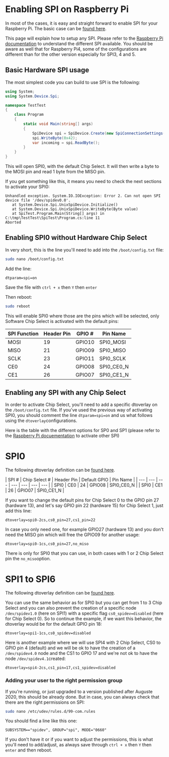 # Enabling SPI on Raspberry Pi

In most of the cases, it is easy and straight forward to enable SPI for your Raspberry Pi. The basic case can be [found here](https://www.raspberrypi-spy.co.uk/2014/08/enabling-the-spi-interface-on-the-raspberry-pi/).

This page will explain how to setup any SPI. Please refer to the [Raspberry Pi documentation](https://www.raspberrypi.org/documentation/hardware/raspberrypi/spi/) to understand the different SPI available. You should be aware as well that for Raspberry Pi4, some of the configurations are different than for the other version especially for SPI3, 4 and 5. 

## Basic Hardware SPI usage

The most simplest code you can build to use SPI is the following:

```csharp
using System;
using System.Device.Spi;

namespace TestTest
{
    class Program
    {
        static void Main(string[] args)
        {
            SpiDevice spi = SpiDevice.Create(new SpiConnectionSettings(0));
            spi.WriteByte(0x42);
            var incoming = spi.ReadByte();
        }
    }
}
```

This will open SPI0, with the default Chip Select. It will then write a byte to the MOSI pin and read 1 byte from the MISO pin. 

If you get something like this, it means you need to check the next sections to activate your SPI0:

```
Unhandled exception. System.IO.IOException: Error 2. Can not open SPI device file '/dev/spidev0.0'.
   at System.Device.Spi.UnixSpiDevice.Initialize()
   at System.Device.Spi.UnixSpiDevice.WriteByte(Byte value)
   at SpiTest.Program.Main(String[] args) in C:\tmp\TestTest\SpiTest\Program.cs:line 11
Aborted
```


## Enabling SPI0 without Hardware Chip Select

In very short, this is the line you'll need to add into the `/boot/config.txt` file:

```bash
sudo nano /boot/config.txt
```

Add the line: 

```
dtparam=spi=on
```

Save the file with `ctrl + x` then `Y` then `enter`

Then reboot:

```bash
sudo reboot
```

This will enable SPI0 where those are the pins which will be selected, only Software Chip Select is activated with the default pins:

| SPI Function | Header Pin | GPIO # | Pin Name |
| --- | --- | --- | --- |
| MOSI | 19 | GPIO10 | SPI0_MOSI |
| MISO | 21 | GPIO09 | SPI0_MISO |
| SCLK | 23 | GPIO11 | SPI0_SCLK |
| CE0 | 24 | GPIO08 | SPI0_CE0_N |
| CE1 | 26 | GPIO07 | SPI0_CE1_N |

## Enabling any SPI with any Chip Select

In order to activate  Chip Select, you'll need to add a specific dtoverlay on the `/boot/config.txt` file. If you've used the previous way of activating SPI0, you should comment the line `dtparam=spi=on` and us what follows using the `dtoverlay`configurations.

Here is the table with the different options for SP0 and SP1 (please refer to the [Raspberry Pi docuementation](https://www.raspberrypi.org/documentation/hardware/raspberrypi/spi/) to activate other SPI)

# SPI0

The following dtoverlay definition can be [found here](https://github.com/raspberrypi/firmware/blob/7b99da75f55a5ad7d572ec4ebe4e8f9573deaee7/boot/overlays/README#L2437).

| SPI # | Chip Select # | Header Pin | Default GPIO | Pin Name | 
| --- | --- | --- | --- | --- | --- | --- |
| SPI0 | CE0 | 24 | GPIO08 | SPI0_CE0_N |
| SPI0 | CE1 | 26 | GPIO07 | SPI0_CE1_N |


If you want to change the default pins for Chip Select 0 to the GPIO pin 27 (hardware 13), and let's say GPIO pin 22 (hardware 15) for Chip Select 1, just add this line:

```
dtoverlay=spi0-2cs,cs0_pin=27,cs1_pin=22
```

In case you only need one, for example GPIO27 (hardware 13) and you don't need the MISO pin which will free the  GPIO09 for another usage:

```
dtoverlay=spi0-1cs,cs0_pin=27,no_miso
```

There is only for SPI0 that you can use, in both cases with 1 or 2 Chip Select pin the `no_miso`option.

# SPI1 to SPI6

The following dtoverlay definition can be [found here](https://github.com/raspberrypi/linux/blob/04c8e47067d4873c584395e5cb260b4f170a99ea/arch/arm/boot/dts/overlays/README#L1167). 

You can use the same behavior as for SPI0 but you can get from 1 to 3 Chip Select and you can also prevent the creation of a specific node `/dev/spidev1.0` (here on SPI1) with a specific flag `cs0_spidev=disabled` (here for Chip Select 0). So to continue the example, if we want this behavior, the dtoverlay would be for the default GPIO pin 18:

```
dtoverlay=spi1-1cs,cs0_spidev=disabled
```

Here is another example where we will use SPI4 with 2 Chip Select, CS0 to GPIO pin 4 (default) and we will be ok to have the creation of a `/dev/spidev4.0` node and the CS1 to GPIO 17 and we're not ok to have the node `/dev/spidev4.1`created:


```
dtoverlay=spi4-2cs,cs1_pin=17,cs1_spidev=disabled
```

### Adding your user to the right permission group

If you're running, or just upgraded to a version published after Auguste 2020, this should be already done. 
But in case, you can always check that there are the right permissions on SPI:

```bash
sudo nano /etc/udev/rules.d/99-com.rules
```

You should find a line like this one:

```
SUBSYSTEM=="spidev", GROUP="spi", MODE="0660"
```
If you don't have it or if you want to adjust the permissions, this is what you'll need to add/adjust, as always save through `ctrl + x` then `Y` then `enter` and then reboot.
